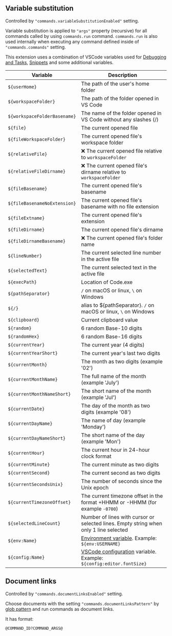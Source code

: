

## Variable substitution

<!-- https://code.visualstudio.com/docs/editor/variables-reference -->
<!-- https://code.visualstudio.com/docs/editor/userdefinedsnippets#_variables -->
<!-- https://github.com/usernamehw/vscode-commands/issues/9 -->
<!-- [📚 Docs](https://github.com/usernamehw/vscode-commands/blob/master/docs/documentation.md#variable-substitution) -->

Controlled by `"commands.variableSubstitutionEnabled"` setting.

Variable substitution is applied to `"args"` property (recursive) for all commands called by using `commands.run` command.
`commands.run` is also used internally when executing any command defined inside of `"commands.commands"` setting.

This extension uses a combination of VSCode variables used for [Debugging and Tasks](https://code.visualstudio.com/docs/editor/variables-reference), [Snippets](https://code.visualstudio.com/docs/editor/userdefinedsnippets#_variables) and some additional variables.

Variable | Description
--- | ---
`${userHome}` | The path of the user's home folder
`${workspaceFolder}` | The path of the folder opened in VS Code
`${workspaceFolderBasename}` | The name of the folder opened in VS Code without any slashes (/)
`${file}` | The current opened file
`${fileWorkspaceFolder}` | The current opened file's workspace folder
`${relativeFile}` | ❌ The current opened file relative to `workspaceFolder`
`${relativeFileDirname}` | ❌ The current opened file's dirname relative to `workspaceFolder`
`${fileBasename}` | The current opened file's basename
`${fileBasenameNoExtension}` | The current opened file's basename with no file extension
`${fileExtname}` | The current opened file's extension
`${fileDirname}` | The current opened file's dirname
`${fileDirnameBasename}` | ❌ The current opened file's folder name
`${lineNumber}` | The current selected line number in the active file
`${selectedText}` | The current selected text in the active file
`${execPath}` | Location of Code.exe
`${pathSeparator}` | `/` on macOS or linux, `\` on Windows
`${/}` | alias to ${pathSeparator}.  `/` on macOS or linux, `\` on Windows
`${clipboard}` | Current clipboard value
`${random}` | 6 random Base-10 digits
`${randomHex}` | 6 random Base-16 digits
`${currentYear}`| The current year (4 digits)
`${currentYearShort}`| The current year's last two digits
`${currentMonth}`| The month as two digits (example '02')
`${currentMonthName}`| The full name of the month (example 'July')
`${currentMonthNameShort}`| The short name of the month (example 'Jul')
`${currentDate}`| The day of the month as two digits (example '08')
`${currentDayName}`| The name of day (example 'Monday')
`${currentDayNameShort}`| The short name of the day (example 'Mon')
`${currentHour}`| The current hour in 24-hour clock format
`${currentMinute}`| The current minute as two digits
`${currentSecond}`| The current second as two digits
`${currentSecondsUnix}`| The number of seconds since the Unix epoch
`${currentTimezoneOffset}`| The current timezone offset in the format +HHMM or -HHMM (for example `-0700`)
`${selectedLineCount}`| Number of lines with cursor or selected lines. Empty string when only 1 line selected
`${env:Name}`| [Environment variable](https://en.wikipedia.org/wiki/Environment_variable). Example: `${env:USERNAME}`
`${config:Name}`| [VSCode configuration](https://code.visualstudio.com/docs/getstarted/settings#_default-settings) variable. Example: `${config:editor.fontSize}`

## Document links

Controlled by `"commands.documentLinksEnabled"` setting.

Choose documents with the setting `"commands.documentLinksPattern"` by [glob pattern](https://code.visualstudio.com/api/references/vscode-api#GlobPattern) and run commands as document links.

It has format:

```plaintext
@COMMAND_ID?COMMAND_ARGS@
```

<!-- TODO: add gif -->
